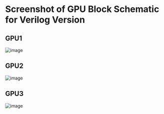 # Screenshot of GPU Block Schematic for Verilog Version

## GPU1
![image](https://github.com/user-attachments/assets/e25e2433-ec3f-4fd6-ab9f-0eaff4017ae3)

## GPU2
![image](https://github.com/user-attachments/assets/0fe7779f-c46b-446a-809c-bc910a6b438e)

## GPU3
![image](https://github.com/user-attachments/assets/cc210b56-743d-4ee7-866e-dee7ac1f7c36)
